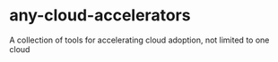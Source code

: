 # any-cloud-accelerators
A collection of tools for accelerating cloud adoption, not limited to one cloud
